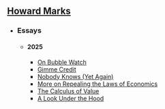 ## [Howard Marks](https://en.wikipedia.org/wiki/Howard_Marks_(investor))
- ### Essays
	- #### 2025
		- [On Bubble Watch](https://www.oaktreecapital.com/insights/memo/on-bubble-watch)
		- [Gimme Credit](https://www.oaktreecapital.com/insights/memo/gimme-credit)
		- [Nobody Knows (Yet Again)](https://www.oaktreecapital.com/insights/memo/nobody-knows-yet-again)
		- [More on Repealing the Laws of Economics](https://www.oaktreecapital.com/insights/memo/more-on-repealing-the-laws-of-economics)
		- [The Calculus of Value](https://www.oaktreecapital.com/insights/memo/the-calculus-of-value)
		- [A Look Under the Hood](https://www.oaktreecapital.com/insights/memo/a-look-under-the-hood)